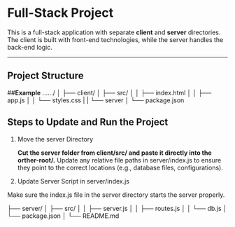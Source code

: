 # Full-Stack Project

This is a full-stack application with separate **client** and **server** directories. The client is built with front-end technologies, while the server handles the back-end logic.

---

## **Project Structure**

##**Example**
....../
│
├── client/
│   ├── src/
│   │   ├── index.html
│   │   ├── app.js
│   │   └── styles.css
|   |   └── server 
│   └── package.json

## Steps to Update and Run the Project
1. Move the server Directory

    **Cut the server folder from client/src/ and paste it directly into the orther-root/.**
    Update any relative file paths in server/index.js to ensure they point to the correct locations (e.g., database files, configurations).

2. Update Server Script in server/index.js

Make sure the index.js file in the server directory starts the server properly.


├── server/
│   ├── src/
│   │   ├── server.js
│   │   ├── routes.js
│   │   └── db.js
│   └── package.json
│
└── README.md
